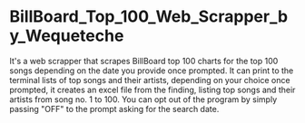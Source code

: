 # BillBoard_Top_100_Web_Scrapper_by_Wequeteche
It's a web scrapper that scrapes BillBoard top 100 charts for the top 100 songs depending on the date you provide once prompted.
It can print to the terminal lists of top songs and their artists, depending on your choice once prompted,
it creates an excel file from the finding, listing top songs and their artists from song no. 1 to 100.
You can opt out of the program by simply passing "OFF" to the prompt asking for the search date.
